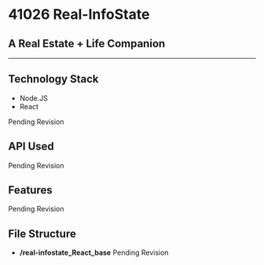 # 41026 Real-InfoState

## A Real Estate + Life Companion 
<hr>

## Technology Stack
- Node.JS
- React 
  
Pending Revision

## API Used

Pending Revision

## Features

Pending Revision

## File Structure
- **/real-infostate_React_base**
Pending Revision
